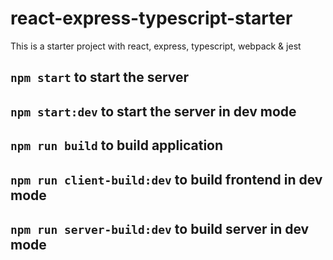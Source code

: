 # react-express-typescript-starter
This is a starter project with react, express, typescript, webpack &amp; jest

## `npm start` to start the server 
## `npm start:dev` to start the server in dev mode
## `npm run build` to build application
## `npm run client-build:dev` to build frontend in dev mode
## `npm run server-build:dev` to build server in dev mode
##